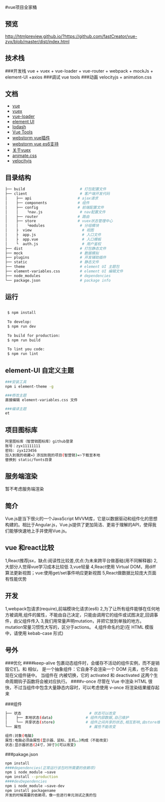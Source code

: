 #vue项目全家桶
## 预览
http://htmlpreview.github.io/?https://github.com/fastCreator/vue-zyx/blob/master/dist/index.html

## 技术栈
###开发栈
vue + vuex + vue-loader + vue-router + webpack + mockJs + element-UI +axios 
###调试 
vue tools
###动画 
velocityjs + animation.css
## 文档
- [vue](https://cn.vuejs.org/v2/guide/)
- [vuex](https://vuex.vuejs.org/zh-cn/state.html)
- [vue-loader](http://vue-loader.vuejs.org/en/)
- [element UI](http://element.eleme.io/#/zh-CN/component/installation)
- [lodash](http://lodashjs.com/docs/)
- [Vue Tools](https://github.com/vuejs/vue-devtools) 
- [webstorm vue插件](http://www.cnblogs.com/ssrsblogs/p/6231981.html) 
- [webstorm vue es6支持](http://www.cnblogs.com/xuange306/p/6175680.html)  
- [关于vuex](https://github.com/huangtubiao/vuex-example)  
- [animate.css](https://daneden.github.io/animate.css/)  
- [velocityjs](https://github.com/shepherdwind/velocity.js/blob/master/README-cn.md)  
 

## 目录结构

```bash
├── build                         # 打包配置文件 
├── client                        # 客户端开发代码
│    ├── api                     # ajax请求
│    ├── components              # 组件
│    ├── config                  # 前端配置文件
│    │    └nav.js                 # nav配置文件  
│    ├── router                  # 路由
│    ├── store                   # vuex状态管理中心
│    │    └modules                # 分组模块
│    ├  view                       # 视图
│    ├  app.js                     # 入口文件
│    ├  app.vue                    # 入口模板
│    └  auth.js                    # 用户鉴权
├── dist                          # 打包静态文件 
├── mock                          # 数据模拟 
├── plugins                       # 开发辅助插件 
├── static                        # 静态文件 
├── theme                         # element UI 主题包 
├── element-variables.css         # element UI 编辑文件
├── node_modules                  # dependencies
└── package.json                  # package info
```
## 运行
```bash

 $ npm install 
 
 To develop:
 $ npm run dev
 
 To build for production:
 $ npm run build
 
 To lint you code:
 $ npm run lint
```
 
## element-UI 自定义主题
```bash
###安装工具
npm i element-theme -g

###修改主题
直接编辑 element-variables.css 文件

###编译主题
et
``` 

## 项目图标库
```bash
阿里图标库（智营销图标库）github登录
账号：zyx11111111
密码: zyx123456
加入到我的收藏=》添加到我的项目(智营销)=>下载至本地
替换到 static/fonts目录 
``` 

## 服务端渲染
 暂不考虑服务端渲染

## 简介
Vue.js是当下很火的一个JavaScript MVVM库，它是以数据驱动和组件化的思想构建的。相比于Angular.js，Vue.js提供了更加简洁、更易于理解的API，使得我们能够快速地上手并使用Vue.js。

## vue 和react比较
1,React推荐jsx，缺点:阅读性比较差,优点:为未来跨平台做基础(用不同解释器)
2,大部分人觉得vue学习成本比较低
3,vue轻量
4,React使用 Virtual DOM，用diff算法更新视图；vue:使用get/set事件响应更新视图
5,React做数据比较庞大页面有性能优势

## 开发
1,webpack包请求(require),前端模块化请求(es6)
2,为了让所有组件能够在任何地方被调用,组件的属性，不能由自己决定，只能由调用它的组件或试图决定,回调事件，由父组件传入
3,我们用常量声明mutation，并把它放到单独的地方。mutation常量习惯性大写的，区分于actions。
4,组件命名约定(在 HTML 模版中，请使用 kebab-case 形式)
## 号外
###优化
####keep-alive
<keep-alive> 包裹动态组件时，会缓存不活动的组件实例，而不是销毁它们。和 <transition> 相似，<keep-alive> 是一个抽象组件：它自身不会渲染一个 DOM 元素，也不会出现在父组件链中。
当组件在 <keep-alive> 内被切换，它的 activated 和 deactivated 这两个生命周期钩子函数将会被对应执行。
####v-once
尽管在 Vue 中渲染 HTML 很快，不过当组件中包含大量静态内容时，可以考虑使用 v-once 将渲染结果缓存起来

###组件
```bash
├── 状态                               # 状态可以改变
│    ├── 本地状态(data)               # 组件内部数据,自己维护
│    └── 共享状态(store)              # 组件之间共享的状态,相互影响,由store维护
└── 属性                               # 属性不能改变

组件:对象(电脑)
属性:电脑必须由属性(显示器、鼠标、主机。。)构成（不能改变）
状态:显示器状态(24寸，30寸)(可以改变)
``` 
 

 
###pakage.json
```bash
npm install 
####dependencies(正常运行该包时所需要的依赖项)
npm i node_module –save 
npm install --production
####devDependencies
npm i node_module –save-dev
npm install packagename
开发的时候需要的依赖项，像一些进行单元测试之类的包
```
 
